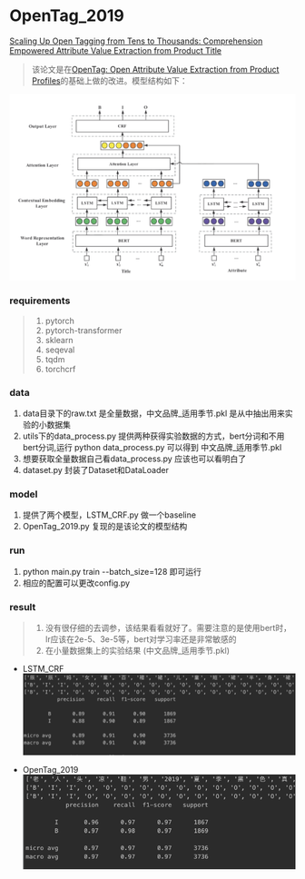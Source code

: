 # OpenTag_2019
[Scaling Up Open Tagging from Tens to Thousands: Comprehension Empowered Attribute Value Extraction from Product Title](https://www.aclweb.org/anthology/P19-1514)
> 该论文是在[OpenTag: Open Attribute Value Extraction from Product Profiles](https://arxiv.org/pdf/1806.01264.pdf)的基础上做的改进。模型结构如下：

![模型结构](/img/1.png)

### requirements
> 1. pytorch
> 2. pytorch-transformer
> 3. sklearn
> 4. seqeval
> 5. tqdm
> 6. torchcrf

### data
1. data目录下的raw.txt 是全量数据，中文品牌_适用季节.pkl 是从中抽出用来实验的小数据集
2. utils下的data_process.py 提供两种获得实验数据的方式，bert分词和不用bert分词,运行 
python data_process.py 可以得到 中文品牌_适用季节.pkl
3. 想要获取全量数据自己看data_process.py 应该也可以看明白了
4. dataset.py 封装了Dataset和DataLoader

### model
1. 提供了两个模型，LSTM_CRF.py 做一个baseline
2. OpenTag_2019.py 复现的是该论文的模型结构

### run
1. python main.py train --batch_size=128 即可运行
2. 相应的配置可以更改config.py

### result
> 1. 没有很仔细的去调参，该结果看看就好了。需要注意的是使用bert时，lr应该在2e-5、3e-5等，bert对学习率还是非常敏感的
> 2. 在小量数据集上的实验结果 (中文品牌_适用季节.pkl)

+ LSTM_CRF
![lstm_crf](/img/2.png)

+ OpenTag_2019
![opentag_2019](/img/3.png)
